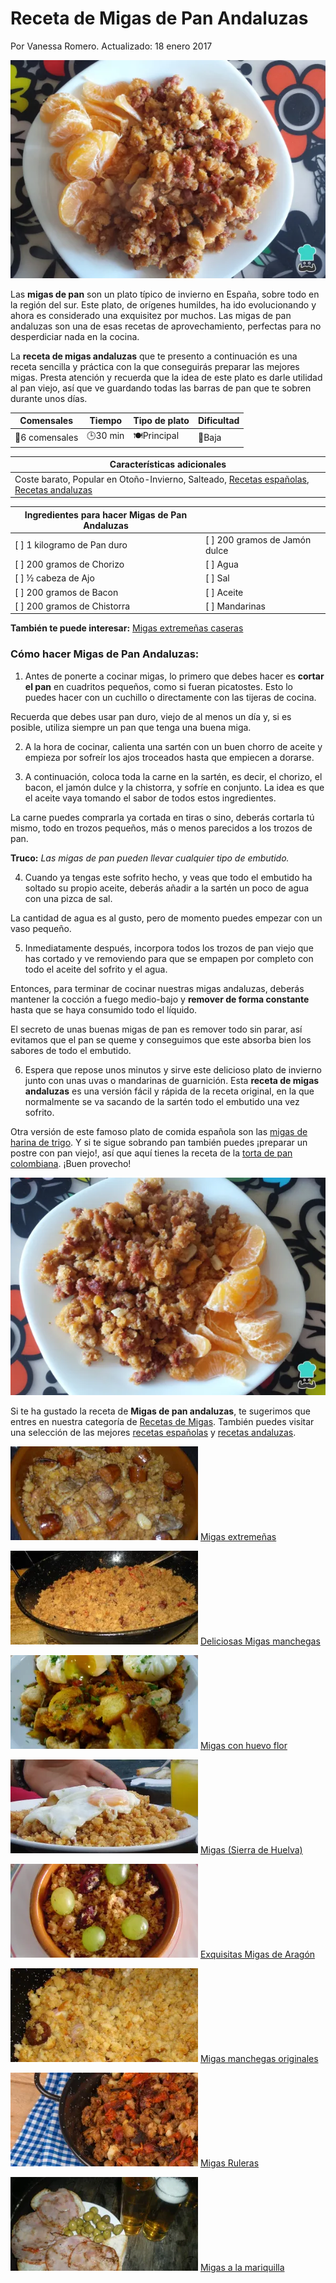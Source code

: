 # Receta de Migas de Pan Andaluzas

Por Vanessa Romero. Actualizado: 18 enero 2017

![Migas de Pan Andaluzas](img/migas_de_pan_andaluzas_59944_600..webp)

Las **migas de pan** son un plato típico de invierno en España, sobre todo en la región del sur. Este plato, de orígenes humildes, ha ido evolucionando y ahora es considerado una exquisitez por muchos. Las migas de pan andaluzas son una de esas recetas de aprovechamiento, perfectas para no desperdiciar nada en la cocina.

La **receta de migas andaluzas** que te presento a continuación es una receta sencilla y práctica con la que conseguirás preparar las mejores migas. Presta atención y recuerda que la idea de este plato es darle utilidad al pan viejo, así que ve guardando todas las barras de pan que te sobren durante unos días.

| Comensales | Tiempo | Tipo de plato | Dificultad |
|------------|--------|---------------|------------|
| 👥6 comensales | 🕒30 min | 🍽Principal | 📶Baja       |

| **Características adicionales**                                                                                   |
|--------------------------------------------------------------------------------------------------------------|
| Coste barato, Popular en Otoño-Invierno, Salteado, [Recetas españolas](https://www.recetasgratis.net/recetas-espanolas), [Recetas andaluzas](https://www.recetasgratis.net/recetas-andaluzas) |

| Ingredientes para hacer Migas de Pan Andaluzas | |
|-----------------------------------------------|------------------------------------------------|
| [ ] 1 kilogramo de Pan duro                   | [ ] 200 gramos de Jamón dulce                 |
| [ ] 200 gramos de Chorizo                     | [ ] Agua                                       |
| [ ] ½ cabeza de Ajo                           | [ ] Sal                                        |
| [ ] 200 gramos de Bacon                       | [ ] Aceite                                     |
| [ ] 200 gramos de Chistorra                   | [ ] Mandarinas                                 |

**También te puede interesar:** [Migas extremeñas caseras](https://www.recetasgratis.net/receta-de-migas-extremenas-caseras-60269.html)

### Cómo hacer Migas de Pan Andaluzas:
1. Antes de ponerte a cocinar migas, lo primero que debes hacer es **cortar el pan** en cuadritos pequeños, como si fueran picatostes. Esto lo puedes hacer con un cuchillo o directamente con las tijeras de cocina.

Recuerda que debes usar pan duro, viejo de al menos un día y, si es posible, utiliza siempre un pan que tenga una buena miga.

2. A la hora de cocinar, calienta una sartén con un buen chorro de aceite y empieza por sofreír los ajos troceados hasta que empiecen a dorarse.

3. A continuación, coloca toda la carne en la sartén, es decir, el chorizo, el bacon, el jamón dulce y la chistorra, y sofríe en conjunto. La idea es que el aceite vaya tomando el sabor de todos estos ingredientes.

La carne puedes comprarla ya cortada en tiras o sino, deberás cortarla tú mismo, todo en trozos pequeños, más o menos parecidos a los trozos de pan.

**Truco:** *Las migas de pan pueden llevar cualquier tipo de embutido.*

4. Cuando ya tengas este sofrito hecho, y veas que todo el embutido ha soltado su propio aceite, deberás añadir a la sartén un poco de agua con una pizca de sal.

La cantidad de agua es al gusto, pero de momento puedes empezar con un vaso pequeño.

5. Inmediatamente después, incorpora todos los trozos de pan viejo que has cortado y ve removiendo para que se empapen por completo con todo el aceite del sofrito y el agua.

Entonces, para terminar de cocinar nuestras migas andaluzas, deberás mantener la cocción a fuego medio-bajo y **remover de forma constante** hasta que se haya consumido todo el líquido.

El secreto de unas buenas migas de pan es remover todo sin parar, así evitamos que el pan se queme y conseguimos que este absorba bien los sabores de todo el embutido.

6. Espera que repose unos minutos y sirve este delicioso plato de invierno junto con unas uvas o mandarinas de guarnición. Esta **receta de migas andaluzas** es una versión fácil y rápida de la receta original, en la que normalmente se va sacando de la sartén todo el embutido una vez sofrito.

Otra versión de este famoso plato de comida española son las [migas de harina de trigo](https://www.recetasgratis.net/receta-de-migas-de-harina-de-trigo-59819.html). Y si te sigue sobrando pan también puedes ¡preparar un postre con pan viejo!, así que aquí tienes la receta de la [torta de pan colombiana](https://www.recetasgratis.net/receta-de-torta-de-pan-colombiana-17831.html). ¡Buen provecho!

![Migas de Pan Andaluzas](img/migas_de_pan_andaluzas_59944_paso_5_600.webp)

Si te ha gustado la receta de **Migas de pan andaluzas**, te sugerimos que entres en nuestra categoría de [Recetas de Migas](https://www.recetasgratis.net/Migas-busqCate-1.html). También puedes visitar una selección de las mejores [recetas españolas](https://www.recetasgratis.net/recetas-espanolas) y [recetas andaluzas](https://www.recetasgratis.net/recetas-andaluzas).

![Migas extremeñas](img/las_originales_migas_extremenas_50605_300_150.webp)
[Migas extremeñas](https://www.recetasgratis.net/receta-de-las-originales-migas-extremenas-50605.html)

![Migas manchegas](img/deliciosas_migas_manchegas_50603_300_150.webp)
[Deliciosas Migas manchegas](https://www.recetasgratis.net/receta-de-deliciosas-migas-manchegas-50603.html)

![Migas con huevo flor](img/migas_con_huevo_flor_52230_300_150.webp)
[Migas con huevo flor](https://www.recetasgratis.net/receta-de-migas-con-huevo-flor-52230.html)

![Migas (Sierra de Huelva)](img/migas_sierra_de_huelva_25311_300_150.webp)
[Migas (Sierra de Huelva)](https://www.recetasgratis.net/receta-de-migas-sierra-de-huelva-25311.html)

![Exquisitas Migas de Aragón](img/exquisitas_migas_de_aragon_50608_300_150.webp)
[Exquisitas Migas de Aragón](https://www.recetasgratis.net/receta-de-exquisitas-migas-de-aragon-50608.html)

![Migas manchegas originales](img/migas_manchegas_originales_50604_300_150.webp)
[Migas manchegas originales](https://www.recetasgratis.net/receta-de-migas-manchegas-originales-50604.html)

![Migas Ruleras](img/migas_ruleras_53470_300_150.webp)
[Migas Ruleras](https://www.recetasgratis.net/receta-de-migas-ruleras-53470.html)

![Migas a la mariquilla](img/migas_a_la_mariquilla_33440_300_150.webp)
[Migas a la mariquilla](https://www.recetasgratis.net/receta-de-migas-a-la-mariquilla-33440.html)